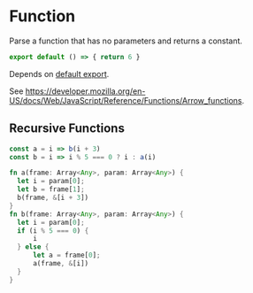# Function

Parse a function that has no parameters and returns a constant.

```js
export default () => { return 6 }
```

Depends on [default export](./2110-default-export.md).

See https://developer.mozilla.org/en-US/docs/Web/JavaScript/Reference/Functions/Arrow_functions.

## Recursive Functions

```js
const a = i => b(i + 3)  
const b = i => i % 5 === 0 ? i : a(i)
```

```rust
fn a(frame: Array<Any>, param: Array<Any>) {
  let i = param[0];
  let b = frame[1];
  b(frame, &[i + 3]) 
}
fn b(frame: Array<Any>, param: Array<Any>) {
  let i = param[0];
  if (i % 5 === 0) {
      i
  } else {
      let a = frame[0];
      a(frame, &[i])
  }
}
```
